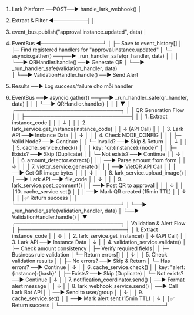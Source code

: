 1. Lark Platform ──POST──► handle_lark_webhook()
                              │
2. Extract & Filter ◄─────────┤
                              │
3. event_bus.publish("approval.instance.updated", data)
                              │
4. EventBus ◄─────────────────┘
    │
    ├─ Save to event_history[]
    │
    ├─ Find registered handlers for "approval.instance.updated"
    │
    └─ asyncio.gather() ──┬──► _run_handler_safe(qr_handler, data)
                          │      │
                          │      └──► QRHandler.handle() ──► Generate QR
                          │
                          └──► _run_handler_safe(validation_handler, data)  
                                 │
                                 └──► ValidationHandler.handle() ──► Send Alert
5. Results ──► Log success/failure cho mỗi handler



4. EventBus ──► asyncio.gather() ──┬──► _run_handler_safe(qr_handler, data)
                                   │      │
                                   │      └──► QRHandler.handle() 
                                   │             │
                                   │             ▼
                                   │      ┌─────────────────────────────┐
                                   │      │    QR Generation Flow       │
                                   │      ├─────────────────────────────┤
                                   │      │ 1. Extract instance_code    │
                                   │      │    ↓                        │
                                   │      │ 2. lark_service.get_instance(instance_code)
                                   │      │    ↓ (API Call)             │
                                   │      │ 3. Lark API ──► Instance Data
                                   │      │    ↓                        │
                                   │      │ 4. Check NODE_CONFIG        │
                                   │      │    ├─ Valid Node? ──► Continue
                                   │      │    └─ Invalid? ──► Skip & Return
                                   │      │    ↓                        │
                                   │      │ 5. cache_service.check()    │
                                   │      │    key: "qr:{instance}:{node}"
                                   │      │    ├─ Exists? ──► Skip (Duplicate)
                                   │      │    └─ Not exists? ──► Continue
                                   │      │    ↓                        │
                                   │      │ 6. amount_detector.extract()│
                                   │      │    ──► Parse amount from form
                                   │      │    ↓                        │
                                   │      │ 7. vietqr_service.generate()│
                                   │      │    ──► VietQR API Call     │
                                   │      │    ──► Get QR image bytes  │
                                   │      │    ↓                        │
                                   │      │ 8. lark_service.upload_image()
                                   │      │    ──► Lark API ──► file_code
                                   │      │    ↓                        │
                                   │      │ 9. lark_service.post_comment()
                                   │      │    ──► Post QR to approval  │
                                   │      │    ↓                        │
                                   │      │10. cache_service.set()      │
                                   │      │    ──► Mark QR created (15min TTL)
                                   │      │    ↓                        │
                                   │      │✅ Return success            │
                                   │      └─────────────────────────────┘
                                   │
                                   └──► _run_handler_safe(validation_handler, data)
                                          │
                                          └──► ValidationHandler.handle()
                                                 │
                                                 ▼
                                        ┌─────────────────────────────┐
                                        │   Validation & Alert Flow   │
                                        ├─────────────────────────────┤
                                        │ 1. Extract instance_code    │
                                        │    ↓                        │
                                        │ 2. lark_service.get_instance()
                                        │    ↓ (API Call)             │
                                        │ 3. Lark API ──► Instance Data
                                        │    ↓                        │
                                        │ 4. validation_service.validate()
                                        │    ├─ Check amount consistency
                                        │    ├─ Verify required fields│
                                        │    ├─ Business rule validation
                                        │    └─ Return errors[]       │
                                        │    ↓                        │
                                        │ 5. Check validation results │
                                        │    ├─ No errors? ──► Skip & Return
                                        │    └─ Has errors? ──► Continue
                                        │    ↓                        │
                                        │ 6. cache_service.check()    │
                                        │    key: "alert:{instance}:{hash}"
                                        │    ├─ Exists? ──► Skip (Duplicate)
                                        │    └─ Not exists? ──► Continue
                                        │    ↓                        │
                                        │ 7. notification_coordinator.send()
                                        │    ──► Format alert message │
                                        │    ↓                        │
                                        │ 8. lark_webhook_service.send()
                                        │    ──► Call Lark Bot API   │
                                        │    ──► Send to user/group  │
                                        │    ↓                        │
                                        │ 9. cache_service.set()      │
                                        │    ──► Mark alert sent (15min TTL)
                                        │    ↓                        │
                                        │✅ Return success            │
                                        └─────────────────────────────┘
